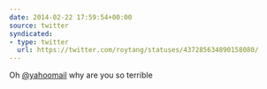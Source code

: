 ```yaml
---
date: 2014-02-22 17:59:54+00:00
source: twitter
syndicated:
- type: twitter
  url: https://twitter.com/roytang/statuses/437285634890158080/
---
```


Oh [@yahoomail](https://twitter.com/yahoomail/) why are you so terrible